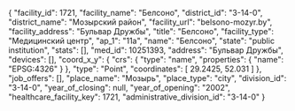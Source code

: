 {
    "facility_id": 1721,
    "facility_name": "Белсоно",
    "district_id": "3-14-0",
    "district_name": "Мозырский район",
    "facility_url": "belsono-mozyr.by",
    "facility_address": "Бульвар Дружбы",
    "title": "Белсоно",
    "facility_type": "Медицинский центр",
    "ap_1": "11а",
    "name": "Белсоно",
    "state": "public institution",
    "stats": [],
    "med_id": 10251393,
    "address": "Бульвар Дружбы",
    "devices": [],
    "coord_x_y": {
        "crs": {
            "type": "name",
            "properties": {
                "name": "EPSG:4326"
            }
        },
        "type": "Point",
        "coordinates": [
            29.2425,
            52.031
        ]
    },
    "job_offers": [],
    "place_name": "Мозырь",
    "place_type": "city",
    "division_id": "3-14-0",
    "year_of_closing": null,
    "year_of_opening": "2002",
    "healthcare_facility_key": 1721,
    "administrative_division_id": "3-14-0"
}